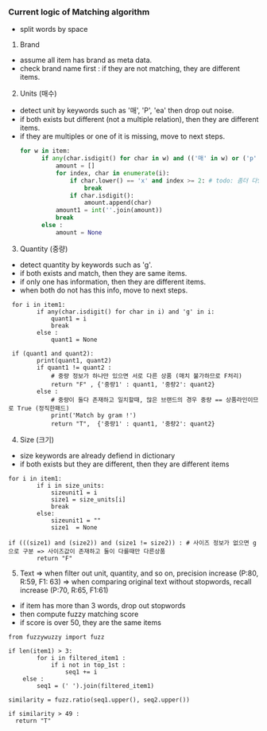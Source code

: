 ### Current logic of Matching algorithm

* split words by space 


1. Brand
- assume all item has brand as meta data.
- check brand name first : if they are not matching, they are different items.

2. Units (매수)
- detect unit by keywords such as '매', 'P', 'ea' then drop out noise.
- if both exists but different (not a multiple relation), then they are different items.
- if they are multiples or one of it is missing, move to next steps.
  ```python
  for w in item:
        if any(char.isdigit() for char in w) and (('매' in w) or ('p' in i.lower()) or ('ea' in w.lower())): 
            amount = []
            for index, char in enumerate(i):
                if char.lower() == 'x' and index >= 2: # todo: 좀더 다양한 경우 고려해서 regex로 디테일하게 거르기
                    break
                if char.isdigit():
                    amount.append(char)
            amount1 = int(''.join(amount))
            break
        else :
            amount = None
  ```
3. Quantity (중량)
- detect quantity by keywords such as 'g'.
- if both exists and match, then they are same items.
- if only one has information, then they are different items.
- when both do not has this info, move to next steps.
```python3
 for i in item1:
        if any(char.isdigit() for char in i) and 'g' in i: 
            quant1 = i
            break
        else :
            quant1 = None

 if (quant1 and quant2):
        print(quant1, quant2)
        if quant1 != quant2 :
            # 중량 정보가 하나만 있으면 서로 다른 상품 (매치 불가하므로 F처리)
            return "F" , {'중량1' : quant1, '중량2': quant2}
        else :
            # 중량이 둘다 존재하고 일치할때, 많은 브랜드의 경우 중량 == 상품라인이므로 True (정직한패드)
            print('Match by gram !')
            return "T",  {'중량1' : quant1, '중량2': quant2}
```

4. Size (크기)
- size keywords are already defiend in dictionary
- if both exists but they are different, then they are different items
```python3
for i in item1: 
        if i in size_units:
            sizeunit1 = i
            size1 = size_units[i]
            break
        else:
            sizeunit1 = ""
            size1  = None

if (((size1) and (size2)) and (size1 != size2)) : # 사이즈 정보가 없으면 g으로 구분 => 사이즈값이 존재하고 둘이 다를때만 다른상품
        return "F"
```
5. Text
   => when filter out unit, quantity, and so on, precision increase (P:80, R:59, F1: 63)
   => when comparing original text without stopwords, recall increase (P:70, R:65, F1:61)
- if item has more than 3 words, drop out stopwords
- then compute fuzzy matching score
- if score is over 50, they are the same items
  
```python3
from fuzzywuzzy import fuzz

if len(item1) > 3: 
        for i in filtered_item1 :
            if i not in top_1st : 
                seq1 += i
    else :
        seq1 = (' ').join(filtered_item1)

similarity = fuzz.ratio(seq1.upper(), seq2.upper())

if similarity > 49 :
  return "T" 

```
